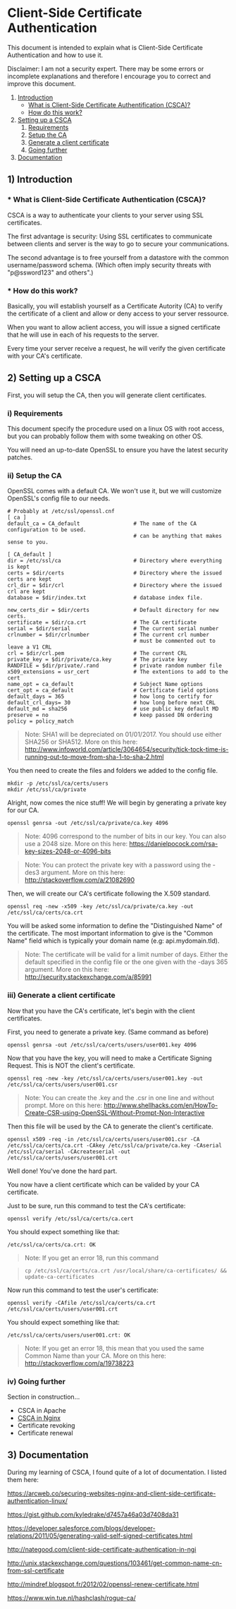 # Client-Side Certificate Authentication

This document is intended to explain what is Client-Side Certificate Authentication and how to use it.

Disclaimer: I am not a security expert. There may be some errors or incomplete explanations and therefore I encourage you to correct and improve this document.

1. [Introduction](#1-introduction)
    * [What is Client-Side Certificate Authentification (CSCA)?](#-what-is-client-side-certificate-authentication-csca)
    * [How do this work?](#-how-do-this-work)
2. [Setting up a CSCA](#2-setting-up-a-csca)
    1. [Requirements](#i-requirements)
    2. [Setup the CA](#ii-setup-the-ca)
    3. [Generate a client certificate](#iii-generate-a-client-certificate)
    4. [Going further](#iv-going-further)
3. [Documentation](#3-documentation)

## 1) Introduction

### * What is Client-Side Certificate Authentication (CSCA)?

CSCA is a way to authenticate your clients to your server using SSL certificates.

The first advantage is security: Using SSL certificates to communicate between clients and server is the way to go to secure your communications.

The second advantage is to free yourself from a datastore with the common username/password schema. (Which often imply security threats with "p@ssword123" and others".)

### * How do this work?

Basically, you will establish yourself as a Certificate Autority (CA) to verify the certificate of a client and allow or deny access to your server ressource.

When you want to allow aclient access, you will issue a signed certificate that he will use in each of his requests to the server.

Every time your server receive a request, he will verify the given certificate with your CA's certificate.

## 2) Setting up a CSCA

First, you will setup the CA, then you will generate client certificates.

### i) Requirements

This document specify the procedure used on a linux OS with root access, but you can probably follow them with some tweaking on other OS.

You will need an up-to-date OpenSSL to ensure you have the latest security patches.

### ii) Setup the CA

OpenSSL comes with a default CA. We won't use it, but we will customize OpenSSL's config file to our needs.
```
# Probably at /etc/ssl/openssl.cnf
[ ca ]
default_ca = CA_default					# The name of the CA configuration to be used.
										# can be anything that makes sense to you.
										
[ CA_default ]
dir = /etc/ssl/ca 						# Directory where everything is kept
certs = $dir/certs 						# Directory where the issued certs are kept
crl_dir = $dir/crl 						# Directory where the issued crl are kept
database = $dir/index.txt 				# database index file.

new_certs_dir = $dir/certs 				# Default directory for new certs.
certificate = $dir/ca.crt 				# The CA certificate
serial = $dir/serial 					# The current serial number
crlnumber = $dir/crlnumber 				# The current crl number
										# must be commented out to leave a V1 CRL
crl = $dir/crl.pem 						# The current CRL
private_key = $dir/private/ca.key 		# The private key
RANDFILE = $dir/private/.rand 			# private random number file
x509_extensions = usr_cert 				# The extentions to add to the cert
name_opt = ca_default 					# Subject Name options
cert_opt = ca_default 					# Certificate field options
default_days = 365 						# how long to certify for
default_crl_days= 30 					# how long before next CRL
default_md = sha256						# use public key default MD
preserve = no 							# keep passed DN ordering
policy = policy_match
```
> Note: SHA1 will be depreciated on 01/01/2017. You should use either SHA256 or SHA512.
> More on this here: http://www.infoworld.com/article/3064654/security/tick-tock-time-is-running-out-to-move-from-sha-1-to-sha-2.html

You then need to create the files and folders we added to the config file.
```
mkdir -p /etc/ssl/ca/certs/users
mkdir /etc/ssl/ca/private
```

Alright, now comes the nice stuff! We will begin by generating a private key for our CA.
```
openssl genrsa -out /etc/ssl/ca/private/ca.key 4096
```

> Note: 4096 correspond to the number of bits in our key. You can also use a 2048 size.
> More on this here: https://danielpocock.com/rsa-key-sizes-2048-or-4096-bits

> Note: You can protect the private key with a password using the -des3 argument.
> More on this here: http://stackoverflow.com/a/21082690

Then, we will create our CA's certificate following the X.509 standard.
```
openssl req -new -x509 -key /etc/ssl/ca/private/ca.key -out /etc/ssl/ca/certs/ca.crt
```

You will be asked some information to define the "Distinguished Name" of the certificate.
The most important information to give is the "Common Name" field which is typically your domain name (e.g: api.mydomain.tld).

> Note: The certificate will be valid for a limit number of days. Either the default specified in the config file or the one given with the -days 365 argument.
> More on this here: http://security.stackexchange.com/a/85991

### iii) Generate a client certificate

Now that you have the CA's certificate, let's begin with the client certificates.

First, you need to generate a private key. (Same command as before)
```
openssl genrsa -out /etc/ssl/ca/certs/users/user001.key 4096
```

Now that you have the key, you will need to make a Certificate Signing Request. This is NOT the client's certificate.
```
openssl req -new -key /etc/ssl/ca/certs/users/user001.key -out /etc/ssl/ca/certs/users/user001.csr
```

> Note: You can create the .key and the .csr in one line and without prompt.
> More on this here: http://www.shellhacks.com/en/HowTo-Create-CSR-using-OpenSSL-Without-Prompt-Non-Interactive

Then this file will be used by the CA to generate the client's certificate.
```
openssl x509 -req -in /etc/ssl/ca/certs/users/user001.csr -CA /etc/ssl/ca/certs/ca.crt -CAkey /etc/ssl/ca/private/ca.key -CAserial /etc/ssl/ca/serial -CAcreateserial -out /etc/ssl/ca/certs/users/user001.crt
```

Well done! You've done the hard part.

You now have a client certificate which can be valided by your CA certificate.

Just to be sure, run this command to test the CA's certificate:
```
openssl verify /etc/ssl/ca/certs/ca.cert
```

You should expect something like that:
```
/etc/ssl/ca/certs/ca.crt: OK
```

> Note: If you get an error 18, run this command

> `cp /etc/ssl/ca/certs/ca.crt /usr/local/share/ca-certificates/ && update-ca-certificates`

Now run this command to test the user's certificate:
```
openssl verify -CAfile /etc/ssl/ca/certs/ca.crt /etc/ssl/ca/certs/users/user001.crt
```

You should expect something like that:
```
/etc/ssl/ca/certs/users/user001.crt: OK
```

> Note: If you get an error 18, this mean that you used the same Common Name than your CA.
> More on this here: http://stackoverflow.com/a/19738223

### iv) Going further

Section in construction...
- CSCA in Apache
- [CSCA in Nginx](CSCA_in_nginx.md)
- Certificate revoking
- Certificate renewal

## 3) Documentation

During my learning of CSCA, I found quite of a lot of documentation. I listed them here:

https://arcweb.co/securing-websites-nginx-and-client-side-certificate-authentication-linux/

https://gist.github.com/kyledrake/d7457a46a03d7408da31

https://developer.salesforce.com/blogs/developer-relations/2011/05/generating-valid-self-signed-certificates.html

http://nategood.com/client-side-certificate-authentication-in-ngi

http://unix.stackexchange.com/questions/103461/get-common-name-cn-from-ssl-certificate

http://mindref.blogspot.fr/2012/02/openssl-renew-certificate.html

https://www.win.tue.nl/hashclash/rogue-ca/
